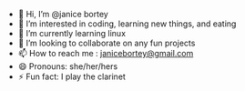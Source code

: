 - 👋 Hi, I’m @janice bortey
- 👀 I’m interested in coding, learning new things, and eating
- 🌱 I’m currently learning linux
- 💞️ I’m looking to collaborate on any fun projects
- 📫 How to reach me : janicebortey@gmail.com
- 😄 Pronouns: she/her/hers
- ⚡ Fun fact: I play the clarinet

<!---
jbortey/jbortey is a ✨ special ✨ repository because its `README.md` (this file) appears on your GitHub profile.
You can click the Preview link to take a look at your changes.
--->
